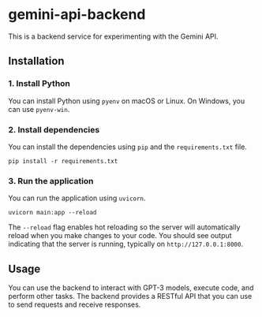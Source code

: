 # gemini-api-backend

This is a backend service for experimenting with the Gemini API.

## Installation

### 1. Install Python

You can install Python using `pyenv` on macOS or Linux. On Windows, you can use `pyenv-win`.

### 2. Install dependencies

You can install the dependencies using `pip` and the `requirements.txt` file.

```shell
pip install -r requirements.txt
```

### 3. Run the application

You can run the application using `uvicorn`.

```shell
uvicorn main:app --reload
```

The `--reload` flag enables hot reloading so the server will automatically reload when you make changes to your code.
You should see output indicating that the server is running, typically on `http://127.0.0.1:8000`.

## Usage

You can use the backend to interact with GPT-3 models, execute code, and perform other tasks. The backend provides a RESTful API that you can use to send requests and receive responses.
